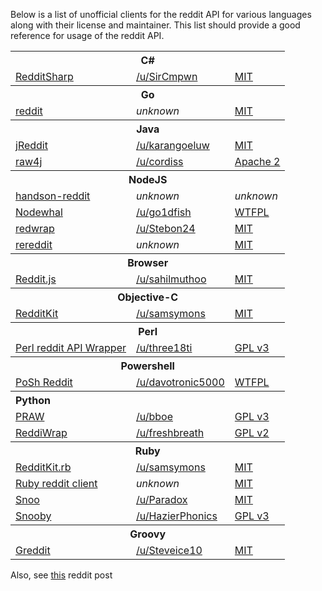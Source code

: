 Below is a list of unofficial clients for the reddit API for various languages along with their license and maintainer. This list should provide a good reference for usage of the reddit API.

<table>
<tbody>
    <tr>
        <th colspan="3">C#
    <tr>
        <td><a href="https://github.com/SirCmpwn/RedditSharp">RedditSharp</a>
        <td><a href="http://reddit.com/user/SirCmpwn">/u/SirCmpwn</a>
        <td><a href="http://opensource.org/licenses/MIT">MIT</a>
<tbody>
    <tr>
        <th colspan="3">Go
    <tr>
        <td><a href="https://github.com/jzelinskie/reddit">reddit</a>
        <td><i>unknown</i>
        <td><a href="http://opensource.org/licenses/MIT">MIT</a>
<tbody>
    <tr>
        <th colspan="3">Java
    <tr>
        <td><a href="https://github.com/karan/jReddit">jReddit</a>
        <td><a href="http://www.reddit.com/user/karangoeluw">/u/karangoeluw</a>
        <td><a href="http://opensource.org/licenses/MIT">MIT</a>
    <tr>
        <td><a href="https://github.com/corydissinger/raw4j">raw4j</a>
        <td><a href="http://www.reddit.com/user/cordiss">/u/cordiss</a>
        <td><a href="http://www.apache.org/licenses/LICENSE-2.0">Apache 2</a>
<tbody>
    <tr>
        <th colspan="3">NodeJS
    <tr>
        <td><a href="https://github.com/timisbusy/handson-reddit">handson-reddit</a>
        <td><i>unknown</i>
        <td><i>unknown</i>
    <tr>
        <td><a href="https://github.com/go1dfish/nodewhal">Nodewhal</a>
        <td><a href="http://www.reddit.com/user/go1dfish">/u/go1dfish</a>
        <td><a href="http://www.wtfpl.net/">WTFPL</a>
    <tr>
        <td><a href="https://github.com/Stebon24/redwrap">redwrap</a>
        <td><a href="http://www.reddit.com/user/Stebon24">/u/Stebon24</a>
        <td><a href="http://opensource.org/licenses/MIT">MIT</a>
    <tr>
        <td><a href="https://github.com/chuckpreslar/rereddit">rereddit</a>
        <td><i>unknown</i>
        <td><a href="http://opensource.org/licenses/MIT">MIT</a>

<tbody>
    <tr>
        <th colspan="3">Browser
    <tr>
        <td><a href="https://github.com/sahilm/reddit.js">Reddit.js</a>
        <td><a href="http://www.reddit.com/user/sahilmuthoo">/u/sahilmuthoo</a>
        <td><a href="http://opensource.org/licenses/MIT">MIT</a>
<tbody>
    <tr>
        <th colspan="3">Objective-C
    <tr>
        <td><a href="https://github.com/samsymons/RedditKit">RedditKit</a>
        <td><a href="http://www.reddit.com/user/samsymons">/u/samsymons</a>
        <td><a href="http://opensource.org/licenses/MIT">MIT</a>
<tbody>
    <tr>
        <th colspan="3">Perl
    <tr>
        <td><a href="https://github.com/three18ti/Reddit.pm">Perl reddit API Wrapper</a>
        <td><a href="http://www.reddit.com/user/three18ti">/u/three18ti</a>
        <td><a href="http://opensource.org/licenses/GPL-3.0">GPL v3</a>
<tbody>
    <tr>
        <th colspan="3">Powershell
    <tr>
        <td><a href="https://github.com/davotronic5000/PoSh_Reddit">PoSh Reddit</a>
        <td><a href="http://www.reddit.com/user/davotronic5000">/u/davotronic5000</a>
        <td><a href="http://www.wtfpl.net/">WTFPL</a>        
<tbody>
    <tr>
        <th colspan="3" style="text-align: left">Python
    <tr>
        <td><a href="https://github.com/praw-dev/praw">PRAW</a>
        <td><a href="http://www.reddit.com/user/bboe">/u/bboe</a>
        <td><a href="http://opensource.org/licenses/GPL-3.0">GPL v3</a>
    <tr>
        <td><a href="https://github.com/derv82/reddiwrap/">ReddiWrap</a>
        <td><a href="http://www.reddit.com/user/freshbreath">/u/freshbreath</a>
        <td><a href="http://opensource.org/licenses/GPL-2.0">GPL v2</a>
<tbody>
    <tr>
        <th colspan="3">Ruby
    <tr>
        <td><a href="https://github.com/samsymons/RedditKit.rb">RedditKit.rb</a>
        <td><a href="http://www.reddit.com/user/samsymons">/u/samsymons</a>
        <td><a href="http://opensource.org/licenses/MIT">MIT</a>
    <tr>
        <td><a href="https://github.com/jamescook/RubyRedditAPI">Ruby reddit client</a>
        <td><i>unknown</i>
        <td><a href="http://opensource.org/licenses/MIT">MIT</a>
    <tr>
        <td><a href="https://github.com/paradox460/snoo">Snoo</a>
        <td><a href="http://www.reddit.com/user/Paradox">/u/Paradox</a>
        <td><a href="http://opensource.org/licenses/MIT">MIT</a>
    <tr>
        <td><a href="https://github.com/andkerosine/snooby">Snooby</a>
        <td><a href="http://www.reddit.com/user/HazierPhonics">/u/HazierPhonics</a>
        <td><a href="http://opensource.org/licenses/GPL-3.0">GPL v3</a>
<tbody>
    <tr>
        <th colspan="3">Groovy
    <tr>
        <td><a href="https://github.com/Steveice10/Greddit">Greddit</a>
        <td><a href="http://www.reddit.com/user/Steveice10">/u/Steveice10</a>
        <td><a href="http://opensource.org/licenses/MIT">MIT</a>
</table>

Also, see [this](http://www.reddit.com/r/redditdev/comments/nd521/list_of_existing_reddit_api_wrappers/) reddit post